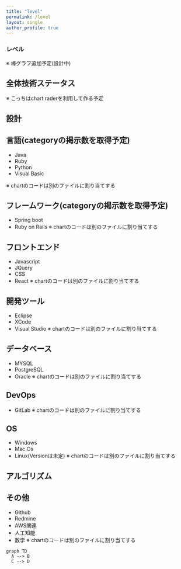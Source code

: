 ```yaml
---
title: "level"
permalink: /level
layout: single
author_profile: true
---
```

### レベル
※ 棒グラフ追加予定(設計中)

## 全体技術ステータス
※ こっちはchart raderを利用して作る予定
<div style="width:100%;">
<canvas id="programmer-ability" height="200"></canvas>
</div>

<script>

new Chart(document.getElementById("programmer-ability"), {
  "type": "radar",
  "data": {
    "labels": [
      "技術力",
      "コミュニケーション",
      "集中力",
      "学習力",
      "熱情",
      "体力",
      "敏捷性"
    ],
    "datasets": [
      {
        "label": "シムウクのステータス",
        "backgroundColor": "rgba(255,99,132,0.2)",
        "borderColor": "rgba(255,99,132,1)",
        "pointBackgroundColor": "rgba(255,99,132,1)",
        "pointBorderColor": "#fff",
        "pointHoverBackgroundColor": "#fff",
        "pointHoverBorderColor": "rgba(255,99,132,1)",
        "data": [
          78,
          78,
          90,
          79,
          96,
          77,
          80
        ]
      }
    ]
  },
  "options": {
    "responsive": true, 
    "scale": {
          "ticks": {
              "stepSize": 10,
              "beginAtZero":true,
              "min": 0,
              "max": 100
          }
      }
  }
});
</script>

## 設計

## 言語(categoryの掲示数を取得予定)
- Java
- Ruby
- Python
- Visual Basic

※ chartのコードは別のファイルに割り当てする
<div style="width:100%;">
<canvas id="language-posting-count" height="200"></canvas>
</div>

<script>

new Chart(document.getElementById("language-posting-count"), {
  "type": "pie",
  "data": {
    "labels": [
      "Java",
      "Ruby",
      "Python",
      "Visual Basic"
    ],
    "datasets": [
      {
        "data": [
          100,
          50,
          100,
          80
        ],
        "backgroundColor": [
          "#FF6384",
          "#4BC0C0",
          "#FFCE56",
          "#36A2EB"
        ],
        "hoverBackgroundColor": [
          "#FF6384",
          "#4BC0C0",
          "#FFCE56",
          "#36A2EB"
        ]
      }
    ]
  },
  "options": {}
});
</script>


## フレームワーク(categoryの掲示数を取得予定)
- Spring boot
- Ruby on Rails
※ chartのコードは別のファイルに割り当てする
<div style="width:100%;">
<canvas id="framework-posting-count" height="200"></canvas>
</div>

<script>

new Chart(document.getElementById("framework-posting-count"), {
  "type": "pie",
  "data": {
    "labels": [
      "Spring boot",
      "Ruby on Rails",
    ],
    "datasets": [
      {
        "data": [
          100,
          50,
        ],
        "backgroundColor": [
          "#FF6384",
          "#4BC0C0",
        ],
        "hoverBackgroundColor": [
          "#FF6384",
          "#4BC0C0",
        ]
      }
    ]
  },
  "options": {}
});
</script>

## フロントエンド
- Javascript
- JQuery
- CSS
- React
※ chartのコードは別のファイルに割り当てする
<div style="width:100%;">
<canvas id="frontend-posting-count" height="200"></canvas>
</div>

<script>

new Chart(document.getElementById("frontend-posting-count"), {
  "type": "pie",
  "data": {
    "labels": [
      "Javascript",
      "JQuery",
      "CSS",
      "React"
    ],
    "datasets": [
      {
        "data": [
          100,
          50,
          100,
          80
        ],
        "backgroundColor": [
          "#FF6384",
          "#4BC0C0",
          "#FFCE56",
          "#36A2EB"
        ],
        "hoverBackgroundColor": [
          "#FF6384",
          "#4BC0C0",
          "#FFCE56",
          "#36A2EB"
        ]
      }
    ]
  },
  "options": {}
});
</script>

## 開発ツール
- Eclipse
- XCode
- Visual Studio
※ chartのコードは別のファイルに割り当てする
<div style="width:100%;">
<canvas id="tools-posting-count" height="200"></canvas>
</div>

<script>

new Chart(document.getElementById("tools-posting-count"), {
  "type": "pie",
  "data": {
    "labels": [
      "Eclipse",
      "XCode",
      "Visual Studio"
    ],
    "datasets": [
      {
        "data": [
          100,
          50,
          100,
          80
        ],
        "backgroundColor": [
          "#FF6384",
          "#4BC0C0",
          "#FFCE56"
        ],
        "hoverBackgroundColor": [
          "#FF6384",
          "#4BC0C0",
          "#FFCE56"
        ]
      }
    ]
  },
  "options": {}
});
</script>

## データベース
- MYSQL
- PostgreSQL
- Oracle
※ chartのコードは別のファイルに割り当てする
<div style="width:100%;">
<canvas id="database-posting-count" height="200"></canvas>
</div>

<script>

new Chart(document.getElementById("database-posting-count"), {
  "type": "pie",
  "data": {
    "labels": [
      "MYSQL",
      "PostgreSQL",
      "Oracle"
    ],
    "datasets": [
      {
        "data": [
          100,
          50,
          100
        ],
        "backgroundColor": [
          "#FF6384",
          "#4BC0C0",
          "#FFCE56"
        ],
        "hoverBackgroundColor": [
          "#FF6384",
          "#4BC0C0",
          "#FFCE56"
        ]
      }
    ]
  },
  "options": {}
});
</script>

## DevOps
- GitLab
※ chartのコードは別のファイルに割り当てする
<div style="width:100%;">
<canvas id="devops-posting-count" height="200"></canvas>
</div>

<script>

new Chart(document.getElementById("devops-posting-count"), {
  "type": "pie",
  "data": {
    "labels": [
      "GitLab"
    ],
    "datasets": [
      {
        "data": [
          100
        ],
        "backgroundColor": [
          "#FF6384"
        ],
        "hoverBackgroundColor": [
          "#FF6384"
        ]
      }
    ]
  },
  "options": {}
});
</script>

## OS
- Windows
- Mac Os
- Linux(Versionは未定)
※ chartのコードは別のファイルに割り当てする
<div style="width:100%;">
<canvas id="OperationSystem-posting-count" height="200"></canvas>
</div>

<script>

new Chart(document.getElementById("OperationSystem-posting-count"), {
  "type": "pie",
  "data": {
    "labels": [
      "Windows",
      "Mac Os",
      "Linux"
    ],
    "datasets": [
      {
        "data": [
          100,
          50,
          100
        ],
        "backgroundColor": [
          "#FF6384",
          "#4BC0C0",
          "#FFCE56"
        ],
        "hoverBackgroundColor": [
          "#FF6384",
          "#4BC0C0",
          "#FFCE56"
        ]
      }
    ]
  },
  "options": {}
});
</script>

## アルゴリズム

## その他
- Github
- Redmine
- AWS関連
- 人工知能
- 数学
※ chartのコードは別のファイルに割り当てする
<div style="width:100%;">
<canvas id="andsoon-posting-count" height="200"></canvas>
</div>

<script>

new Chart(document.getElementById("andsoon-posting-count"), {
  "type": "pie",
  "data": {
    "labels": [
      "Github",
      "Redmine",
      "AWS関連",
      "人工知能",
      "数学"
    ],
    "datasets": [
      {
        "data": [
          100,
          50,
          100,
          80,
          100
        ],
        "backgroundColor": [
          "#FF6384",
          "#4BC0C0",
          "#FFCE56",
          "#36A2EB",
          "yellow"
        ],
        "hoverBackgroundColor": [
          "#FF6384",
          "#4BC0C0",
          "#FFCE56",
          "#36A2EB",
          "yellow"
        ]
      }
    ]
  },
  "options": {}
});
</script>

```mermaid
graph TD
  A --> B
  C --> D
```

<div style="width:100%;">
<canvas id="canvas2" height="300"></canvas>
</div>

<script>

new Chart(document.getElementById("canvas2"), {
    type: 'bar',
    data: {
        labels: ['aaaa', 'bbbb', 'cccc', 'dddd', 'eeee', 'ffff', 'gggg', 'hhhh', 'iiii', 'gggg', 'jkkkk'],
        datasets: [{
            label: 'test dataset',
            data: [
                10,
                3,
                30,
                23,
                10,
                5,
                15,
                20,
                13,
                5,
                9
            ],
            borderColor: "rgba(255, 201, 14, 1)",
            backgroundColor: "rgba(255, 201, 14, 0.5)",
            fill: false,
        }]
    },
    options: {
        responsive: true,
        title: {
            display: true,
            text: 'chart test'
        },
        tooltips: {
            mode: 'index',
            intersect: false,
            callbacks: {
                title: function(tooltipItems, data) {
                    return data.labels[tooltipItems[0].datasetIndex];
                }
            }
        },
        hover: {
            mode: 'nearest',
            intersect: true
        },
        scales: {
            xAxes: [{
                display: true,
                scaleLabel: {
                    display: true,
                    labelString: 'x'
                },
                ticks: {
                    autoSkip: false
                }
            }],
            yAxes: [{
                display: true,
                ticks: {
                    suggestedMin: 0,
                },
                scaleLabel: {
                    display: true,
                    labelString: 'y'
                }
            }]
        }
    }
});
</script>
